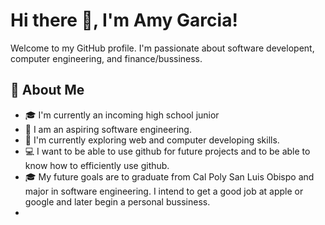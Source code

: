 
# Hi there 👋, I'm Amy Garcia!

Welcome to my GitHub profile. I'm passionate about software developent, computer engineering, and finance/bussiness.

## 🚀 About Me
- 🎓 I'm currently an incoming high school junior
- 💼 I am an aspiring software engineering.
- 🌱 I'm currently exploring web and computer developing skills.
- 💻 I want to be able to use github for future projects and to be able to know how to efficiently use github.
- 🎓 My future goals are to graduate from Cal Poly San Luis Obispo and major in software engineering. I intend to get a good job at apple or google and later begin a personal bussiness.
- 




